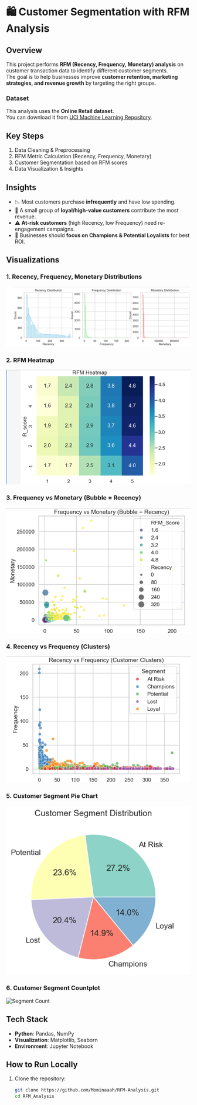 # 🛍️ Customer Segmentation with RFM Analysis  

## Overview  
This project performs **RFM (Recency, Frequency, Monetary) analysis** on customer transaction data to identify different customer segments.  
The goal is to help businesses improve **customer retention, marketing strategies, and revenue growth** by targeting the right groups.  

### Dataset
This analysis uses the **Online Retail dataset**.  
You can download it from [UCI Machine Learning Repository](https://archive.ics.uci.edu/ml/datasets/online+retail).

## Key Steps  
1. Data Cleaning & Preprocessing  
2. RFM Metric Calculation (Recency, Frequency, Monetary)  
3. Customer Segmentation based on RFM scores  
4. Data Visualization & Insights  

## Insights  
- 📉 Most customers purchase **infrequently** and have low spending.  
- 💎 A small group of **loyal/high-value customers** contribute the most revenue.  
- ⚠️ **At-risk customers** (high Recency, low Frequency) need re-engagement campaigns.  
- 🎯 Businesses should **focus on Champions & Potential Loyalists** for best ROI.  

## Visualizations  

### 1. Recency, Frequency, Monetary Distributions  
![RFM Distributions](visuals/rfm_distributions.png)  

### 2. RFM Heatmap  
![RFM Heatmap](visuals/rfm_heatmap.png)  

### 3. Frequency vs Monetary (Bubble = Recency)  
![Frequency vs Monetary](visuals/freq_monetary_bubble.png)  

### 4. Recency vs Frequency (Clusters)  
![Recency vs Frequency](visuals/recency_frequency_clusters.png)  

### 5. Customer Segment Pie Chart  
![Segment Pie](visuals/segment_pie.png)  

### 6. Customer Segment Countplot  
![Segment Count](visuals/segment_count.png)  

## Tech Stack  
- **Python**: Pandas, NumPy  
- **Visualization**: Matplotlib, Seaborn  
- **Environment**: Jupyter Notebook  

## How to Run Locally  
1. Clone the repository:  
   ```bash
   git clone https://github.com/Mominaaah/RFM-Analysis.git
   cd RFM_Analysis

